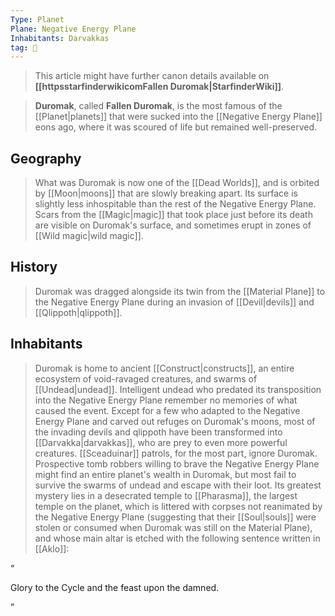 ```yaml
---
Type: Planet
Plane: Negative Energy Plane
Inhabitants: Darvakkas
tag: 🌌
---
```






> This article might have further canon details available on **[[httpsstarfinderwikicomFallen Duromak|StarfinderWiki]]**.


> **Duromak**, called **Fallen Duromak**, is the most famous of the [[Planet|planets]] that were sucked into the [[Negative Energy Plane]] eons ago, where it was scoured of life but remained well-preserved.



## Geography

> What was Duromak is now one of the [[Dead Worlds]], and is orbited by [[Moon|moons]] that are slowly breaking apart. Its surface is slightly less inhospitable than the rest of the Negative Energy Plane. Scars from the [[Magic|magic]] that took place just before its death are visible on Duromak's surface, and sometimes erupt in zones of [[Wild magic|wild magic]].


## History

> Duromak was dragged alongside its twin from the [[Material Plane]] to the Negative Energy Plane during an invasion of [[Devil|devils]] and [[Qlippoth|qlippoth]].


## Inhabitants

> Duromak is home to ancient [[Construct|constructs]], an entire ecosystem of void-ravaged creatures, and swarms of [[Undead|undead]]. Intelligent undead who predated its transposition into the Negative Energy Plane remember no memories of what caused the event. Except for a few who adapted to the Negative Energy Plane and carved out refuges on Duromak's moons, most of the invading devils and qlippoth have been transformed into [[Darvakka|darvakkas]], who are prey to even more powerful creatures. [[Sceaduinar]] patrols, for the most part, ignore Duromak.
> Prospective tomb robbers willing to brave the Negative Energy Plane might find an entire planet's wealth in Duromak, but most fail to survive the swarms of undead and escape with their loot. Its greatest mystery lies in a desecrated temple to [[Pharasma]], the largest temple on the planet, which is littered with corpses not reanimated by the Negative Energy Plane (suggesting that their [[Soul|souls]] were stolen or consumed when Duromak was still on the Material Plane), and whose main altar is etched with the following sentence written in [[Aklo]]:



“

Glory to the Cycle and the feast upon the damned.

”








